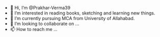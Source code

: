 - 👋 Hi, I’m @Prakhar-Verma39
- 👀 I’m interested in reading books, sketching and learning new things.
- 🌱 I’m currently pursuing MCA from University of Allahabad.
- 💞️ I’m looking to collaborate on ...
- 📫 How to reach me ...

<!---
Prakhar-Verma39/Prakhar-Verma39 is a ✨ special ✨ repository because its `README.md` (this file) appears on your GitHub profile.
You can click the Preview link to take a look at your changes.
--->
